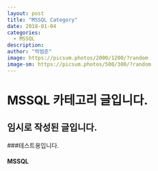 ```yaml
---
layout: post
title: "MSSQL Category"
date: 2018-01-04
categories:
  - MSSQL
description:
author: "박범준"
image: https://picsum.photos/2000/1200/?random
image-sm: https://picsum.photos/500/300/?random
---
```


# MSSQL 카테고리 글입니다.
## 임시로 작성된 글입니다.
###테스트용입니다.
#### MSSQL

